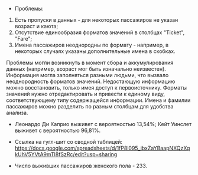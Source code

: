 * Проблемы:
1. Есть пропуски в данных - для некоторых пассажиров не указан возраст и каюта;
2. Отсутствие единообразия форматов значений в столбцах "Ticket", "Fare";
3. Имена пассажиров неоднородны по формату - например, в некоторых случаях указаны дополнительные имена в скобках.

Проблемы могли возникнуть в момент сбора и аккумулирования данных (например, возраст мог быть изначально неизвестен). Информация могла заполняться разными людьми, что вызвало неоднородность форматов значений.
Недостающую информацию можно восстановить, только имея доступ к первоисточнику.
Форматы значений нужно отредактировать и привести к единому виду, соответствующему типу содержащейся информации. Имена и фамилии пассажиров можно разделить по разным столбцам для удобства анализа.


* Леонардо Ди Каприо выживет с вероятностью 13,54%; Кейт Уинслет выживет с вероятностью 96,81%.

* Ссылка на гугл-шит со сводной таблицей: https://docs.google.com/spreadsheets/d/1fP8l095_ibxZaYBaapNXQzXqkUhV5YVtA9mTl8fSzRc/edit?usp=sharing

* Число выживших пассажиров женского пола - 233.
